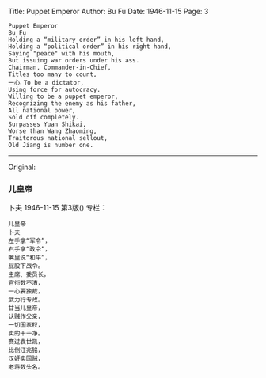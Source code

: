 Title: Puppet Emperor
Author: Bu Fu
Date: 1946-11-15
Page: 3

    Puppet Emperor
    Bu Fu
    Holding a “military order” in his left hand,
    Holding a “political order” in his right hand,
    Saying "peace" with his mouth,
    But issuing war orders under his ass.
    Chairman, Commander-in-Chief,
    Titles too many to count,
    一心 To be a dictator,
    Using force for autocracy.
    Willing to be a puppet emperor,
    Recognizing the enemy as his father,
    All national power,
    Sold off completely.
    Surpasses Yuan Shikai,
    Worse than Wang Zhaoming,
    Traitorous national sellout,
    Old Jiang is number one.



<hr /> 

Original: 


### 儿皇帝
卜夫
1946-11-15
第3版()
专栏：

    儿皇帝
    卜夫
    左手拿“军令”，
    右手拿“政令”，
    嘴里说“和平”，
    屁股下战令。
    主席、委员长，
    官衔数不清，
    一心要独裁，
    武力行专政。
    甘当儿皇帝，
    认贼作父亲，
    一切国家权，
    卖的干干净。
    赛过袁世凯，
    比倒汪兆铭，
    汉奸卖国贼，
    老蒋数头名。
